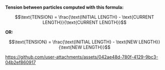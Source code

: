 **Tension between particles computed with this formula:**
```math
\text{TENSION} = \frac{\text{INITIAL LENGTH} - \text{CURRENT LENGTH}}{\text{CURRENT LENGTH}}
```
**OR:**
```math
\text{TENSION} = \frac{\text{INITIAL LENGTH} - \text{NEW LENGTH}}{\text{NEW LENGTH}}
```

https://github.com/user-attachments/assets/042ae48d-780f-4129-9bc3-04b2ef860917


